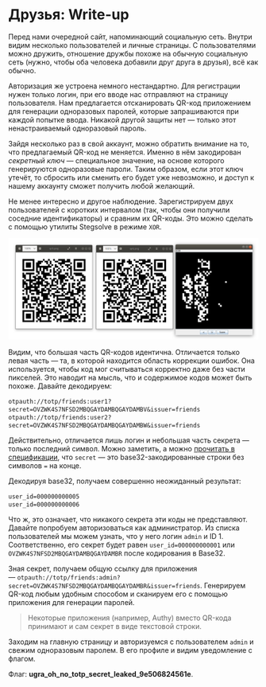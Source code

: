 # Друзья: Write-up

Перед нами очередной сайт, напоминающий социальную сеть. Внутри видим несколько пользователей и личные страницы. С пользователями можно дружить, отношение дружбы похоже на обычную социальную сеть (нужно, чтобы оба человека добавили друг друга в друзья), всё как обычно.

Авторизация же устроена немного нестандартно. Для регистрации нужен только логин, при его вводе нас отправляют на страницу пользователя. Нам предлагается отсканировать QR-код приложением для генерации одноразовых паролей, которые запрашиваются при каждой попытке ввода. Никакой другой защиты нет — только этот ненастраиваемый одноразовый пароль.

Зайдя несколько раз в свой аккаунт, можно обратить внимание на то, что предлагаемый QR-код не меняется. Именно в нём закодирован *секретный ключ* — специальное значение, на основе которого генерируются одноразовые пароли. Таким образом, если этот ключ утечёт, то сбросить или сменить его будет уже невозможно, и доступ к нашему аккаунту сможет получить любой желающий.

Не менее интересно и другое наблюдение. Зарегистрируем двух пользователей с коротких интервалом (так, чтобы они получили соседние идентификаторы) и сравним их QR-коды. Это можно сделать с помощью утилиты Stegsolve в режиме `XOR`.

![QR-коды пользователей 5 и 6](images/qr-comparison.png)

Видим, что большая часть QR-кодов идентична. Отличается только левая часть — та, в которой находится область коррекции ошибок. Она используется, чтобы код мог считываться корректно даже без части пикселей. Это наводит на мысль, что и содержимое кодов может быть похоже. Давайте декодируем:

```
otpauth://totp/friends:user1?secret=OVZWK4S7NFSD2MBQGAYDAMBQGAYDAMBV&issuer=friends
otpauth://totp/friends:user2?secret=OVZWK4S7NFSD2MBQGAYDAMBQGAYDAMBW&issuer=friends
```

Действительно, отличается лишь логин и небольшая часть секрета — только последний символ. Можно заметить, а можно [прочитать в спецификации](https://github.com/google/google-authenticator/wiki/Key-Uri-Format#secret), что `secret` — это base32-закодированные строки без символов `=` на конце.

Декодируя base32, получаем совершенно неожиданный результат:

```
user_id=000000000005
user_id=000000000006
```

Что ж, это означает, что никакого секрета эти коды не представляют. Давайте попробуем авторизоваться как администратор. Из списка пользователей мы можем узнать, что у него логин `admin` и ID 1. Соответственно, его секрет будет равен `user_id=000000000001` или `OVZWK4S7NFSD2MBQGAYDAMBQGAYDAMBR` после кодирования в Base32.

Зная секрет, получаем общую ссылку для приложения — `otpauth://totp/friends:admin?secret=OVZWK4S7NFSD2MBQGAYDAMBQGAYDAMBR&issuer=friends`. Генерируем QR-код любым удобным способом и сканируем его с помощью приложения для генерации паролей.

> Некоторые приложения (например, Authy) вместо QR-кода принимают и сам секрет в виде текстовой строки.

Заходим на главную страницу и авторизуемся с пользователем `admin` и свежим одноразовым паролем. В его профиле и видим уведомление с флагом.

Флаг: **ugra_oh_no_totp_secret_leaked_9e506824561e**.
